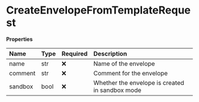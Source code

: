 # CreateEnvelopeFromTemplateRequest

**Properties**

| Name    | Type | Required | Description                                     |
| :------ | :--- | :------- | :---------------------------------------------- |
| name    | str  | ❌       | Name of the envelope                            |
| comment | str  | ❌       | Comment for the envelope                        |
| sandbox | bool | ❌       | Whether the envelope is created in sandbox mode |

